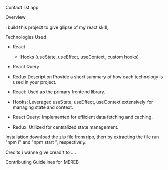 Contact list app

Overview

 i build this project to give glipse of my react skill,

Technologies Used
- React
  + Hooks (useState, useEffect, useContext, custom hooks)
- React Query
- Redux
Description
Provide a short summary of how each technology is used in your project.

- React: Used as the primary frontend library.
- Hooks: Leveraged useState, useEffect, useContext extensively for managing state and context.
- React Query: Implemented for efficient data fetching and caching.
- Redux: Utilized for centralized state management.

		
Installation
download the zip file from ripo, then by extracting the file run "npm i" and "npm start ",
respectively.



Credits
i wanne give creadit to ....





Contributing
Guidelines for MEREB

